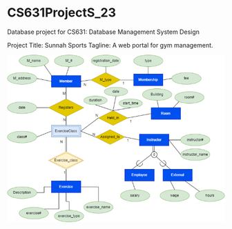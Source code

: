 # CS631ProjectS_23
Database project for CS631: Database Management System Design

Project Title: Sunnah Sports
Tagline: A web portal for gym management.

![Entity-Relationship Diagram](/CS631%20Project%20ER%20Diagram.png)

